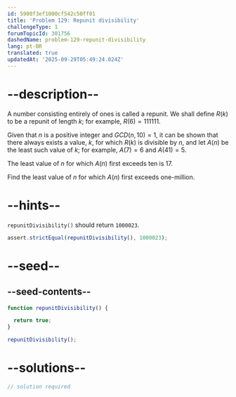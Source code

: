 ```yaml
---
id: 5900f3ef1000cf542c50ff01
title: 'Problem 129: Repunit divisibility'
challengeType: 1
forumTopicId: 301756
dashedName: problem-129-repunit-divisibility
lang: pt-BR
translated: true
updatedAt: '2025-09-29T05:49:24.024Z'
---
```


# --description--

A number consisting entirely of ones is called a repunit. We shall define $R(k)$ to be a repunit of length $k$; for example, $R(6) = 111111$.

Given that $n$ is a positive integer and $GCD(n, 10) = 1$, it can be shown that there always exists a value, $k$, for which $R(k)$ is divisible by $n$, and let $A(n)$ be the least such value of $k$; for example, $A(7) = 6$ and $A(41) = 5$.

The least value of $n$ for which $A(n)$ first exceeds ten is 17.

Find the least value of $n$ for which $A(n)$ first exceeds one-million.

# --hints--

`repunitDivisibility()` should return `1000023`.

```js
assert.strictEqual(repunitDivisibility(), 1000023);
```

# --seed--

## --seed-contents--

```js
function repunitDivisibility() {

  return true;
}

repunitDivisibility();
```

# --solutions--

```js
// solution required
```
